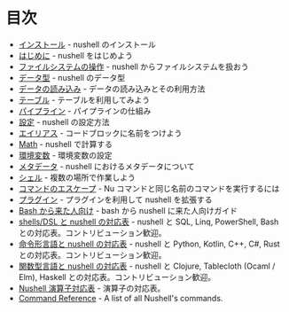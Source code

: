 # 目次

- [インストール](installation.md) - nushell のインストール
- [はじめに](introduction.md) - nushell をはじめよう
- [ファイルシステムの操作](moving_around.md) - nushell からファイルシステムを扱おう
- [データ型](types_of_data.md) - nushell のデータ型
- [データの読み込み](loading_data.md) - データの読み込みとその利用方法
- [テーブル](working_with_tables.md) - テーブルを利用してみよう
- [パイプライン](pipeline.md) - パイプラインの仕組み
- [設定](configuration.md) - nushell の設定方法
- [エイリアス](aliases.md) - コードブロックに名前をつけよう
- [Math](math.md) - nushell で計算する
- [環境変数](environment.md) - 環境変数の設定
- [メタデータ](metadata.md) - nushell におけるメタデータについて
- [シェル](shells_in_shells.md) - 複数の場所で作業しよう
- [コマンドのエスケープ](escaping.md) - Nu コマンドと同じ名前のコマンドを実行するには
- [プラグイン](plugins.md) - プラグインを利用して nushell を拡張する
- [Bash から来た人向け](coming_from_bash.md) - bash から nushell に来た人向けガイド
- [shells/DSL と nushell の対応表](nushell_map.md) - nushell と SQL, Linq, PowerShell, Bash との対応表。コントリビューション歓迎。
- [命令形言語と nushell の対応表](nushell_map_imperative.md) - nushell と Python, Kotlin, C++, C#, Rust との対応表。コントリビューション歓迎。
- [関数型言語と nushell の対応表](nushell_map_functional.md) - nushell と Clojure, Tablecloth (Ocaml / Elm), Haskell との対応表。コントリビューション歓迎。
- [Nushell 演算子対応表](nushell_operator_map.md) - 演算子の対応表。
- [Command Reference](command_reference.md) - A list of all Nushell's commands.
